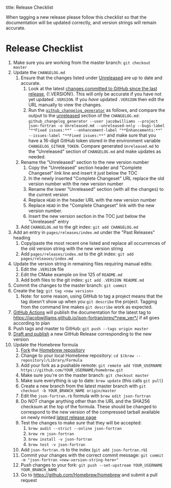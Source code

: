 title: Release Checklist

When tagging a new release please follow this checklist so that the
documentation will be updated correctly, and version strings will
remain accurate.

# Release Checklist

 1. Make sure you are working from the master branch: `git checkout master`
 1. Update the `CHANGELOG.md`
	 1. Ensure that the changes listed under
        [Unreleased](|url|/page/releases/index.html#unreleased) are up
        to date and accurate.
	     1. Look at the latest [changes committed to GitHub since the
            last release](https://github.com/jacobwilliams/json-fortran/compare/{!.VERSION!}...HEAD),
            {!.VERSION!}. This will only be accurate if you have
            not yet updated `.VERSION`. If you *have* updated
            `.VERSION` then edit the URL manually to view the
            changes.
		 1. Run the
            [`github_changelog_generator`](https://github.com/github-changelog-generator/github-changelog-generator)
            as follows, and compare the output to the
            [unreleased](|url|/page/releases/index.html#unreleased)
            section of the `CHANGELOG.md`:
			`github_changelog_generator --user jacobwilliams --project json-fortran -o Unreleased.md
            --unreleased-only --bugs-label "**Fixed issues:**"
            --enhancement-label "**Enhancements:**" --issues-label
            "**Fixed issues:**"` and make sure that you have a
            16-digit GitHub token stored in the environment variable
            `CHANGELOG_GITHUB_TOKEN`. Compare generated
            `Unreleased.md` to the "Unreleased" section of
            `CHANGELOG.md` and make updates as needed.
	 1. Rename the "Unreleased" section to the new version number
		 1. Copy the "Unreleased" section header and "Complete
            Changeset" link line and insert it just below the TOC
		 1. In the newly inserted "Complete Changeset" URL replace the
            old version number with the new version number
	     1. Rename the lower "Unreleased" section (with all the
            changes) to the current version
		 1. Replace `HEAD` in the header URL with the new version
            number
		 1. Replace `HEAD` in the "Complete Changeset" link with the
		    new version number.
		 1. Insert the new version section in the TOC just below the
            "Unreleased" entry
	 1. Add `CHANGELOG.md` to the git index: `git add CHANGELOG.md`
 1. Add an entry in `pages/releases/index.md` under the "Past
    Releases" heading
     1. Copy/paste the most recent one listed and replace all
        occurrences of the old version string with the new version
        string
	 1. Add `pages/releases/index.md` to the git index: `git add pages/releases/index.md`
 1. Update the version string in remaining files requiring manual edits:
     1. Edit the `.VERSION` file
     1. Edit the CMake example on line 125 of `README.md`
	 1. Add both files to the git index: `git add .VERSION
     README.md`
 1. Commit the changes to the master branch: `git commit`
 1. Create the tag: `git tag <new version>`
     1. Note: for some reason, using GitHub to tag a project means that the tag doesn't show up when you `git describe` the project. Tagging from the command line makes `git describe` work as expected.
 1. [GitHub Actions](CI.yml.html) will publish the documentation for the
    latest tag to
    https://jacobwilliams.github.io/json-fortran/prev/*new_ver*/ if all
    goes according to plan
 1. Push tags and master to GitHub: `git push --tags origin master`
 1. [Draft and publish](https://github.com/jacobwilliams/json-fortran/releases/new)
    a new GitHub Release corresponding to the new version
 1. Update the Homebrew formula
     1. [Fork](https://github.com/Homebrew/homebrew#fork-destination-box)
        the
        [Homebrew repository](https://github.com/Homebrew/homebrew)
	 1. Change to your local Homebrew repository: `cd $(brew
        --repository)/Library/Formula`
	 1. Add your fork as a pushable remote: `git remote add
        YOUR_USERNAME https://github.com/YOUR_USERNAME/homebrew.git`
	 1. Make sure you're on the master branch: `git checkout master`
	 1. Make sure everything is up to date: `brew update` (this calls
        `git pull`)
	 1. Create a new branch from the latest master branch with `git
        checkout -b YOUR_BRANCH_NAME origin/master`
	 1. Edit the `json-fortran.rb` formula with `brew edit
        json-fortran`
	 1. Do *NOT* change anything other than the URL and the SHA256
        checksum at the top of the formula. These should be changed to
        correspond to the new version of the compressed tarball
        available on newly minted
        [latest release page](https://github.com/jacobwilliams/json-fortran/releases/latest)
	 1. Test the changes to make sure that they will be accepted:
         1. `brew audit --strict --online json-fortran`
		 1. `brew rm json-fortran`
		 1. `brew install -v json-fortran`
		 1. `brew test -v json-fortran`
	 1. Add `json-fortran.rb` to the index (`git add json-fortran.rb`)
	 1. Commit your changes with the correct commit message: `git
        commit -m "json-fortran <new-version-string-here>"`
	 1. Push changes to your fork: `git push --set-upstream
        YOUR_USERNAME YOUR_BRANCH_NAME`
     1. Go to <https://github.com/Homebrew/homebrew> and submit a pull
        request
